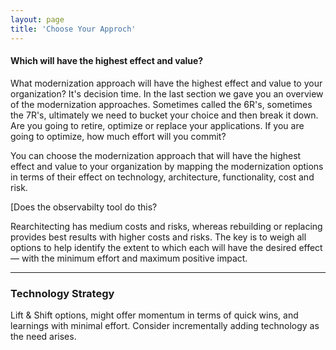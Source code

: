 ```yaml
---
layout: page
title: 'Choose Your Approch'
---
```


#### Which will have the highest effect and value? 

What modernization approach will have the highest effect and value to your organization? It's decision time.  In the last section we gave you an overview of the modernization approaches. Sometimes called the 6R's, sometimes the 7R's, ultimately we need to bucket your choice and then break it down. Are you going to retire, optimize or replace your applications. If you are going to optimize, how much effort will you commit?  

You can choose the modernization approach that will have the highest effect and value to your organization by mapping the modernization options in terms of their effect on technology, architecture, functionality, cost and risk. 

[Does the observabilty tool do this?  

Rearchitecting has medium costs and risks, whereas rebuilding or replacing provides best results with higher costs and risks. The key is to weigh all options to help identify the extent to which each will have the desired effect — with the minimum effort and maximum positive impact. 

-----


### Technology Strategy

Lift & Shift options, might offer momentum in terms of quick wins, and learnings with minimal effort. Consider incrementally adding technology as the need arises.

